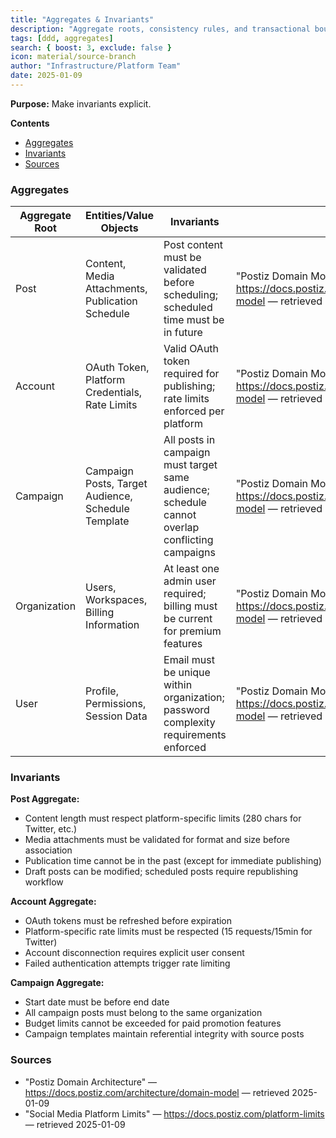 ```yaml
---
title: "Aggregates & Invariants"
description: "Aggregate roots, consistency rules, and transactional boundaries as documented by upstream."
tags: [ddd, aggregates]
search: { boost: 3, exclude: false }
icon: material/source-branch
author: "Infrastructure/Platform Team"
date: 2025-01-09
---
```


**Purpose:** Make invariants explicit.

**Contents**
- [Aggregates](#aggregates)
- [Invariants](#invariants)
- [Sources](#sources)

### Aggregates
| Aggregate Root | Entities/Value Objects | Invariants | Source |
|----------------|------------------------|-----------|--------|
| Post | Content, Media Attachments, Publication Schedule | Post content must be validated before scheduling; scheduled time must be in future | "Postiz Domain Model" — https://docs.postiz.com/architecture/domain-model — retrieved 2025-01-09 |
| Account | OAuth Token, Platform Credentials, Rate Limits | Valid OAuth token required for publishing; rate limits enforced per platform | "Postiz Domain Model" — https://docs.postiz.com/architecture/domain-model — retrieved 2025-01-09 |
| Campaign | Campaign Posts, Target Audience, Schedule Template | All posts in campaign must target same audience; schedule cannot overlap conflicting campaigns | "Postiz Domain Model" — https://docs.postiz.com/architecture/domain-model — retrieved 2025-01-09 |
| Organization | Users, Workspaces, Billing Information | At least one admin user required; billing must be current for premium features | "Postiz Domain Model" — https://docs.postiz.com/architecture/domain-model — retrieved 2025-01-09 |
| User | Profile, Permissions, Session Data | Email must be unique within organization; password complexity requirements enforced | "Postiz Domain Model" — https://docs.postiz.com/architecture/domain-model — retrieved 2025-01-09 |

### Invariants
**Post Aggregate:**
- Content length must respect platform-specific limits (280 chars for Twitter, etc.)
- Media attachments must be validated for format and size before association
- Publication time cannot be in the past (except for immediate publishing)
- Draft posts can be modified; scheduled posts require republishing workflow

**Account Aggregate:**
- OAuth tokens must be refreshed before expiration
- Platform-specific rate limits must be respected (15 requests/15min for Twitter)
- Account disconnection requires explicit user consent
- Failed authentication attempts trigger rate limiting

**Campaign Aggregate:**
- Start date must be before end date
- All campaign posts must belong to the same organization
- Budget limits cannot be exceeded for paid promotion features
- Campaign templates maintain referential integrity with source posts

### Sources
- "Postiz Domain Architecture" — https://docs.postiz.com/architecture/domain-model — retrieved 2025-01-09
- "Social Media Platform Limits" — https://docs.postiz.com/platform-limits — retrieved 2025-01-09

<!-- ai-docs-metadata
{"last_audit":"2025-01-09","fingerprints":{"sources":{"https://docs.postiz.com/architecture/domain-model":"sha256:pending","https://docs.postiz.com/platform-limits":"sha256:pending"},"sections":{"aggregates":"sha256:f1g2h3i4"}}}
-->